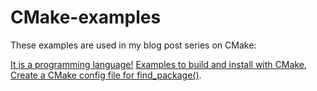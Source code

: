 # CMake-examples

These examples are used in my blog post series on CMake:

[It is a programming language!](https://iamsorush.com/posts/cpp-cmake-essential/)
[Examples to build and install with CMake](https://iamsorush.com/posts/cpp-cmake-build/),
[Create a CMake config file for find_package()](https://iamsorush.com/posts/cpp-cmake-config/).
